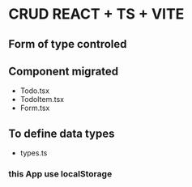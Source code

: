 # CRUD REACT + TS + VITE

## Form of type controled

## Component migrated

- Todo.tsx
- TodoItem.tsx
- Form.tsx

## To define data types

- types.ts

### this App use localStorage
